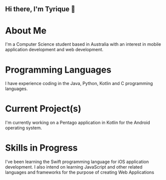 ## Hi there, I'm Tyrique 👋

<!--
**tyriquezim/tyriquezim** is a ✨ _special_ ✨ repository because its `README.md` (this file) appears on your GitHub profile.

Here are some ideas to get you started:

- 🔭 I’m currently working on ...
- 🌱 I’m currently learning ...
- 👯 I’m looking to collaborate on ...
- 🤔 I’m looking for help with ...
- 💬 Ask me about ...
- 📫 How to reach me: ...
- 😄 Pronouns: ...
- ⚡ Fun fact: ...
-->
# About Me
I'm a Computer Science student based in Australia with an interest in mobile application development and web development.

# Programming Languages
I have experience coding in the Java, Python, Kotlin and C programming languages. 

# Current Project(s)
I'm currently working on a Pentago application in Kotlin for the Android operating system.

# Skills in Progress
I've been learning the Swift programming language for iOS application development. I also intend on learning JavaScript and other related languages and frameworks for the purpose of creating Web Applications

